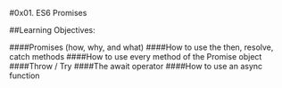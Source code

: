 #0x01. ES6 Promises

##Learning Objectives:

####Promises (how, why, and what)
####How to use the then, resolve, catch methods
####How to use every method of the Promise object
####Throw / Try
####The await operator
####How to use an async function
